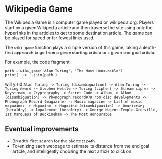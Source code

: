 # Wikipedia Game

The Wikipedia Game is a computer game played on wikipedia.org.
Players start on a given Wikipedia article and then traverse the site using only
the hyperlinks in the articles to get to some destination article. The game can
be played for speed or for fewest links used.

The `wiki_game` function plays a simple version of this game, taking a depth-first approach to go from a given starting article to a given end goal article.

For example, the code fragment
```
path = wiki_game('Alan Turing', 'The Most Honourable')
print(' -> '.join(path))
```

will yield
`Alan Turing -> Turing (disambiguation) -> Alan Turing -> Turing Award -> Stephen Kettle -> Turing (cipher) -> Stream cipher -> Keystream -> Cryptography -> Secret Code -> Album -> Album (disambiguation) -> Phonograph record#78 rpm disc developments -> Phonograph Record (magazine) -> Music magazine -> List of music magazines -> Magazine -> Magazine (disambiguation) -> Quartering (heraldry) -> Impalement (heraldry) -> George Nugent-Temple-Grenville, 1st Marquess of Buckingham -> The Most Honourable`


## Eventual improvements
- Breadth-first search for the shortest path
- Tokenizing each webpage to estimate its distance from the end goal article, and intelligently choosing the next article to click on
